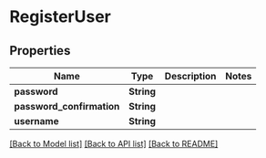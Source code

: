 # RegisterUser

## Properties

Name | Type | Description | Notes
------------ | ------------- | ------------- | -------------
**password** | **String** |  | 
**password_confirmation** | **String** |  | 
**username** | **String** |  | 

[[Back to Model list]](../README.md#documentation-for-models) [[Back to API list]](../README.md#documentation-for-api-endpoints) [[Back to README]](../README.md)


